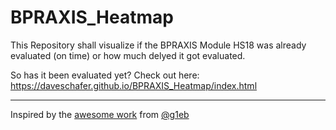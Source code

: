 # BPRAXIS_Heatmap

This Repository shall visualize if the BPRAXIS Module HS18 was already evaluated (on time) or how much delyed it got evaluated.  

So has it been evaluated yet? Check out here:  
https://daveschafer.github.io/BPRAXIS_Heatmap/index.html

---

Inspired by the [awesome work](https://github.com/g1eb/calendar-heatmap) from [@g1eb](https://github.com/g1eb)